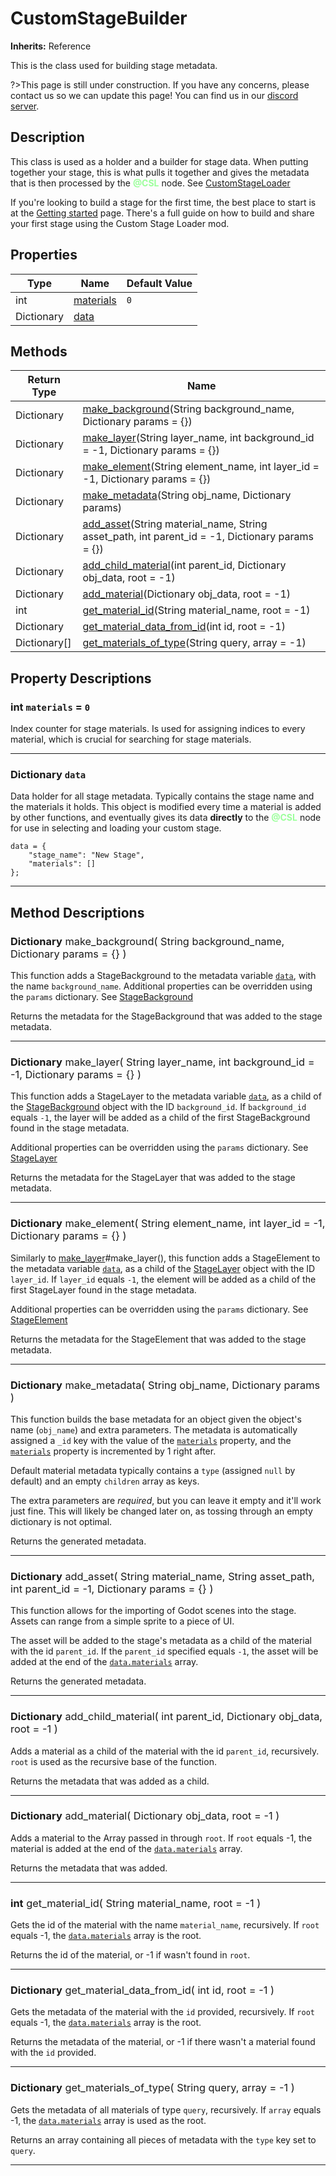 # CustomStageBuilder

**Inherits:** Reference

This is the class used for building stage metadata.

?>This page is still under construction. If you have any concerns, please contact us so we can update this page!
You can find us in our [discord server](https://discord.gg/keTcqpUQVG).

## Description

This class is used as a holder and a builder for stage data. When putting together your stage, this is what pulls it together and gives
the metadata that is then processed by the <b><span style="color: rgb(155, 255, 155)">@CSL</span></b> node. See [CustomStageLoader](API/CSL/CustomStageLoader)

If you're looking to build a stage for the first time, the best place to start is at the [Getting started](beginners.md) page.
There's a full guide on how to build and share your first stage using the Custom Stage Loader mod.

## Properties

| Type | Name | Default Value |
| ----- | ------ | -------------- |
| int | [materials](#materials) | `0` |
| Dictionary | [data](#data) | |

## Methods

| Return Type | Name |
| ------------- | ------ |
| Dictionary | [make_background](#make_background)(String background_name, Dictionary params = {}) |
| Dictionary | [make_layer](#make_layer)(String layer_name, int background_id = -1, Dictionary params = {}) |
| Dictionary | [make_element](#make_element)(String element_name, int layer_id = -1, Dictionary params = {}) |
| Dictionary | [make_metadata](#make_metadata)(String obj_name, Dictionary params) |
| Dictionary | [add_asset](#add_asset)(String material_name, String asset_path, int parent_id = -1, Dictionary params = {}) |
| Dictionary | [add_child_material](#add_child_material)(int parent_id, Dictionary obj_data, root = -1) |
| Dictionary | [add_material](#add_material)(Dictionary obj_data, root = -1) |
| int | [get_material_id](#get_material_id)(String material_name, root = -1) |
| Dictionary | [get_material_data_from_id](#get_material_data_from_id)(int id, root = -1) |
| Dictionary[] | [get_materials_of_type](#get_materials_of_type)(String query, array = -1) |

## Property Descriptions

<a id="materials"></a>
### int `materials` = `0`

Index counter for stage materials. Is used for assigning indices to every material, which is crucial for searching for stage materials.

----

<a id="data"></a>
### Dictionary `data`

Data holder for all stage metadata. Typically contains the stage name and the materials it holds.
This object is modified every time a material is added by other functions, and eventually gives its data **directly** to the 
<b><span style="color: rgb(155, 255, 155)">@CSL</span></b> node for use in selecting and loading your custom stage.

```gdscript
data = {
	"stage_name": "New Stage",
	"materials": []
};
```

----

## Method Descriptions

<a id="make_background"></a>
<h3 style="font-weight: normal !important"> 
	<b>Dictionary</b> make_background( String background_name, Dictionary params = {} ) 
</h3>

This function adds a StageBackground to the metadata variable [`data`](#data), with the name `background_name`.
Additional properties can be overridden using the `params` dictionary. See [StageBackground](API/StageBackground.md?id=properties)

Returns the metadata for the StageBackground that was added to the stage metadata.

----

<a id="make_layer"></a>
<h3 style="font-weight: normal !important">
	<b>Dictionary</b> make_layer( String layer_name, int background_id = -1, Dictionary params = {} )
</h3>

This function adds a StageLayer to the metadata variable [`data`](#data), 
as a child of the [StageBackground](API/StageBackground.md) object with the ID `background_id`. If `background_id` equals `-1`, the layer
will be added as a child of the first StageBackground found in the stage metadata.

Additional properties can be overridden using the `params` dictionary. See [StageLayer](API/StageLayer.md?id=properties)

Returns the metadata for the StageLayer that was added to the stage metadata.

----

<a id="make_element"></a>
<h3 style="font-weight: normal !important">
	<b>Dictionary</b> make_element( String element_name, int layer_id = -1, Dictionary params = {} )
</h3>

Similarly to [make_layer]()#make_layer(), this function adds a StageElement to the metadata variable [`data`](#data), 
as a child of the [StageLayer](API/StageLayer.md) object with the ID `layer_id`. If `layer_id` equals `-1`, the element
will be added as a child of the first StageLayer found in the stage metadata.

Additional properties can be overridden using the `params` dictionary. See [StageElement](API/StageElement.md?id=properties)

Returns the metadata for the StageElement that was added to the stage metadata.

----

<a id="make_metadata"></a>
<h3 style="font-weight: normal !important">
	<b>Dictionary</b> make_metadata( String obj_name, Dictionary params )
</h3>

This function builds the base metadata for an object given the object's name (`obj_name`) and extra parameters.
The metadata is automatically assigned a `_id` key with the value of the [`materials`](#materials) property, 
and the [`materials`](#materials) property is incremented by 1 right after.

Default material metadata typically contains a `type` (assigned `null` by default) and an empty `children` array as keys.

The extra parameters are *required*, but you can leave it empty and it'll work just fine.
This will likely be changed later on, as tossing through an empty dictionary is not optimal.

Returns the generated metadata.

----

<a id="add_asset"></a>
<h3 style="font-weight: normal !important">
	<b>Dictionary</b> add_asset( String material_name, String asset_path, int parent_id = -1, Dictionary params = {} )
</h3>

This function allows for the importing of Godot scenes into the stage. 
Assets can range from a simple sprite to a piece of UI.

The asset will be added to the stage's metadata as a child of the material with the id `parent_id`. If the `parent_id`
specified equals `-1`, the asset will be added at the end of the [`data.materials`](#data) array.

Returns the generated metadata.

----

<a id="add_child_material"></a>
<h3 style="font-weight: normal !important">
	<b>Dictionary</b> add_child_material( int parent_id, Dictionary obj_data, root = -1 )
</h3>

Adds a material as a child of the material with the id `parent_id`, recursively. `root` is used as the recursive base
of the function.

Returns the metadata that was added as a child.

----

<a id="add_material"></a>
<h3 style="font-weight: normal !important">
	<b>Dictionary</b> add_material( Dictionary obj_data, root = -1 )
</h3>

Adds a material to the Array passed in through `root`. If `root` equals -1, the material is added at the end of the
[`data.materials`](#data) array.

Returns the metadata that was added.

----

<a id="get_material_id"></a>
<h3 style="font-weight: normal !important">
	<b>int</b> get_material_id( String material_name, root = -1 )
</h3>

Gets the id of the material with the name `material_name`, recursively. If `root` equals -1, 
the [`data.materials`](#data) array is the root.

Returns the id of the material, or -1 if wasn't found in `root`.

----

<a id="get_material_data_from_id"></a>
<h3 style="font-weight: normal !important">
	<b>Dictionary</b> get_material_data_from_id( int id, root = -1 )
</h3>

Gets the metadata of the material with the `id` provided, recursively. If `root` equals -1, 
the [`data.materials`](#data) array is the root.

Returns the metadata of the material, or -1 if there wasn't a material found with the `id` provided.

----

<a id="get_materials_of_type"></a>
<h3 style="font-weight: normal !important">
	<b>Dictionary</b> get_materials_of_type( String query, array = -1 )
</h3>

Gets the metadata of all materials of type `query`, recursively. If `array` equals -1, 
the [`data.materials`](#data) array is used as the root.

Returns an array containing all pieces of metadata with the `type` key set to `query`.

----
